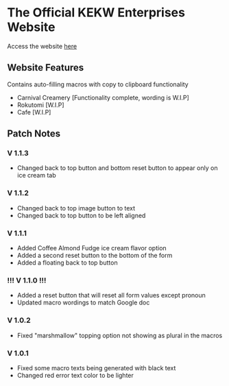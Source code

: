 # The Official KEKW Enterprises Website
Access the website [here](https://harriz4.github.io/kekwenterprises)

## Website Features
Contains auto-filling macros with copy to clipboard functionality
* Carnival Creamery [Functionality complete, wording is W.I.P]
* Rokutomi [W.I.P]
* Cafe [W.I.P]

## Patch Notes

### V 1.1.3
* Changed back to top button and bottom reset button to appear only on ice cream tab

### V 1.1.2
* Changed back to top image button to text
* Changed back to top button to be left aligned

### V 1.1.1
* Added Coffee Almond Fudge ice cream flavor option
* Added a second reset button to the bottom of the form
* Added a floating back to top button

### !!! V 1.1.0 !!!
* Added a reset button that will reset all form values except pronoun
* Updated macro wordings to match Google doc

### V 1.0.2
* Fixed "marshmallow" topping option not showing as plural in the macros

### V 1.0.1
* Fixed some macro texts being generated with black text
* Changed red error text color to be lighter
